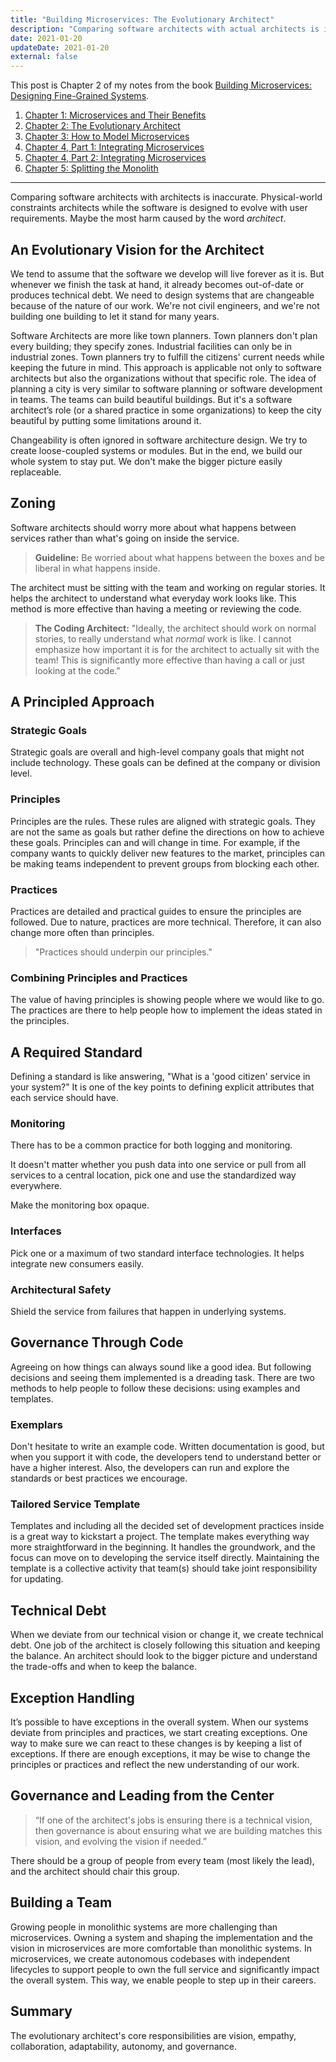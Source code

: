 ```yaml
---
title: "Building Microservices: The Evolutionary Architect"
description: "Comparing software architects with actual architects is inaccurate. Physical-world constrains architect, and software evolves with user requirements."
date: 2021-01-20
updateDate: 2021-01-20
external: false
---
```


This post is Chapter 2 of my notes from the book [Building Microservices: Designing Fine-Grained Systems](https://samnewman.io/books/building_microservices/).

1. [Chapter 1: Microservices and Their Benefits](/books/microservices-and-their-benefits/)
2. [Chapter 2: The Evolutionary Architect](/books/the-evolutionary-architect/)
3. [Chapter 3: How to Model Microservices](/books/how-to-model-microservices/)
4. [Chapter 4, Part 1: Integrating Microservices](/books/integrating-microservices-part-1/)
5. [Chapter 4, Part 2: Integrating Microservices](/books/integrating-microservices-part-2/)
6. [Chapter 5: Splitting the Monolith](/books/splitting-the-monolith/)

---
Comparing software architects with architects is inaccurate. Physical-world constraints architects while the software is designed to evolve with user requirements. Maybe the most harm caused by the word _architect_.

## An Evolutionary Vision for the Architect

We tend to assume that the software we develop will live forever as it is. But whenever we finish the task at hand, it already becomes out-of-date or produces technical debt. We need to design systems that are changeable because of the nature of our work. We're not civil engineers, and we're not building one building to let it stand for many years.

Software Architects are more like town planners. Town planners don't plan every building; they specify zones. Industrial facilities can only be in industrial zones. Town planners try to fulfill the citizens' current needs while keeping the future in mind. This approach is applicable not only to software architects but also the organizations without that specific role. The idea of planning a city is very similar to software planning or software development in teams. The teams can build beautiful buildings. But it's a software architect’s role (or a shared practice in some organizations) to keep the city beautiful by putting some limitations around it.

Changeability is often ignored in software architecture design. We try to create loose-coupled systems or modules. But in the end, we build our whole system to stay put. We don't make the bigger picture easily replaceable.

## Zoning

Software architects should worry more about what happens between services rather than what's going on inside the service.

> **Guideline:** Be worried about what happens between the boxes and be liberal in what happens inside.

The architect must be sitting with the team and working on regular stories. It helps the architect to understand what everyday work looks like. This method is more effective than having a meeting or reviewing the code.

> **The Coding Architect:** "Ideally, the architect should work on normal stories, to really understand what _normal_ work is like. I cannot emphasize how important it is for the architect to actually sit with the team! This is significantly more effective than having a call or just looking at the code."

## A Principled Approach

### Strategic Goals

Strategic goals are overall and high-level company goals that might not include technology. These goals can be defined at the company or division level.

### Principles

Principles are the rules. These rules are aligned with strategic goals. They are not the same as goals but rather define the directions on how to achieve these goals. Principles can and will change in time. For example, if the company wants to quickly deliver new features to the market, principles can be making teams independent to prevent groups from blocking each other.

### Practices

Practices are detailed and practical guides to ensure the principles are followed. Due to nature, practices are more technical. Therefore, it can also change more often than principles.

> "Practices should underpin our principles."

### Combining Principles and Practices

The value of having principles is showing people where we would like to go. The practices are there to help people how to implement the ideas stated in the principles.

## A Required Standard

Defining a standard is like answering, "What is a 'good citizen' service in your system?" It is one of the key points to defining explicit attributes that each service should have.

### Monitoring

There has to be a common practice for both logging and monitoring.

It doesn't matter whether you push data into one service or pull from all services to a central location, pick one and use the standardized way everywhere.

Make the monitoring box opaque.

### Interfaces

Pick one or a maximum of two standard interface technologies. It helps integrate new consumers easily.

### Architectural Safety

Shield the service from failures that happen in underlying systems.

## Governance Through Code

Agreeing on how things can always sound like a good idea. But following decisions and seeing them implemented is a dreading task. There are two methods to help people to follow these decisions: using examples and templates.

### Exemplars

Don't hesitate to write an example code. Written documentation is good, but when you support it with code, the developers tend to understand better or have a higher interest. Also, the developers can run and explore the standards or best practices we encourage.

### Tailored Service Template

Templates and including all the decided set of development practices inside is a great way to kickstart a project. The template makes everything way more straightforward in the beginning. It handles the groundwork, and the focus can move on to developing the service itself directly. Maintaining the template is a collective activity that team(s) should take joint responsibility for updating.

## Technical Debt

When we deviate from our technical vision or change it, we create technical debt. One job of the architect is closely following this situation and keeping the balance. An architect should look to the bigger picture and understand the trade-offs and when to keep the balance.

## Exception Handling

It’s possible to have exceptions in the overall system. When our systems deviate from principles and practices, we start creating exceptions. One way to make sure we can react to these changes is by keeping a list of exceptions. If there are enough exceptions, it may be wise to change the principles or practices and reflect the new understanding of our work.

## Governance and Leading from the Center

> “If one of the architect's jobs is ensuring there is a technical vision, then governance is about ensuring what we are building matches this vision, and evolving the vision if needed.”

There should be a group of people from every team (most likely the lead), and the architect should chair this group.

## Building a Team

Growing people in monolithic systems are more challenging than microservices. Owning a system and shaping the implementation and the vision in microservices are more comfortable than monolithic systems. In microservices, we create autonomous codebases with independent lifecycles to support people to own the full service and significantly impact the overall system. This way, we enable people to step up in their careers.

## Summary

The evolutionary architect's core responsibilities are vision, empathy, collaboration, adaptability, autonomy, and governance.
